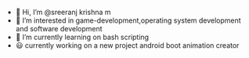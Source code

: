 - 👋 Hi, I’m @sreeranj krishna m
- 👀 I’m interested in game-development,operating system development and software development
- 🌱 I’m currently learning on bash scripting
- 😃 currently working on a new project android boot animation creator
